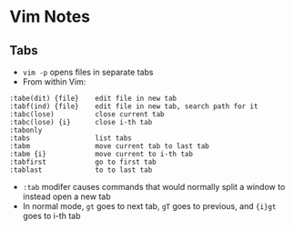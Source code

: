 # Vim Notes

## Tabs
* `vim -p` opens files in separate tabs
* From within Vim:
```
:tabe(dit) {file}    edit file in new tab
:tabf(ind) {file}    edit file in new tab, search path for it
:tabc(lose)          close current tab
:tabc(lose) {i}      close i-th tab
:tabonly
:tabs                list tabs
:tabm                move current tab to last tab
:tabm {i}            move current to i-th tab
:tabfirst            go to first tab
:tablast             to to last tab
```
* `:tab` modifer causes commands that would normally split a window to instead open a new tab
* In normal mode, `gt` goes to next tab, `gT` goes to previous, and `{i}gt` goes to i-th tab
